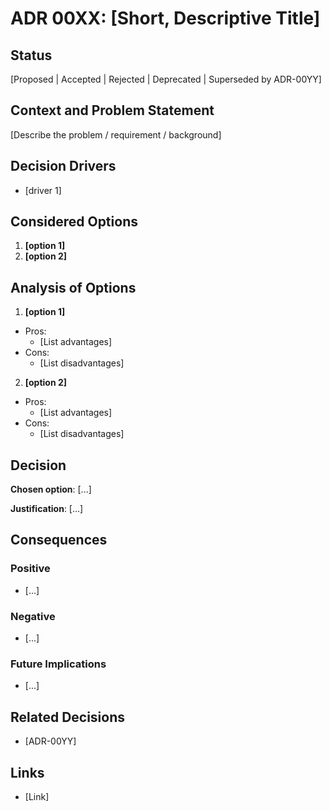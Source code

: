 # ADR 00XX: [Short, Descriptive Title]

## Status

[Proposed | Accepted | Rejected | Deprecated | Superseded by ADR-00YY]

## Context and Problem Statement

[Describe the problem / requirement / background]


## Decision Drivers

- [driver 1]


## Considered Options

1. **[option 1]**
2. **[option 2]**


## Analysis of Options

1. **[option 1]**
* Pros:
  - [List advantages]
* Cons:
  - [List disadvantages]

2. **[option 2]**
* Pros:
  - [List advantages]
* Cons:
  - [List disadvantages]


## Decision

**Chosen option**: [...]

**Justification**: [...]


## Consequences

### Positive

- [...]

### Negative

- [...]

### Future Implications

- [...]


## Related Decisions
- [ADR-00YY]

## Links
- [Link]
